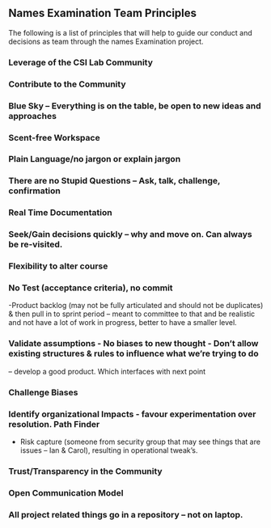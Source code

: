 ## Names Examination Team Principles
The following is a list of principles that will help to guide our conduct and decisions as team through the names Examination project.
### Leverage of the CSI Lab Community
### Contribute to the Community
### Blue Sky – Everything is on the table, be open to new ideas and approaches
### Scent-free Workspace
### Plain Language/no jargon or explain jargon
### There are no Stupid Questions – Ask, talk, challenge, confirmation
### Real Time Documentation
### Seek/Gain decisions quickly – why and move on.  Can always be re-visited.
### Flexibility to alter course
### No Test (acceptance criteria), no commit
  -Product backlog (may not be fully articulated and should not be duplicates) & then pull in to sprint period – meant to committee to
  that and be realistic and not have a lot of work in progress, better to have a smaller level.
### Validate assumptions - No biases to new thought - Don’t allow existing structures & rules to influence what we’re trying to do 
  – develop a good product.  Which interfaces with next point
### Challenge Biases
### Identify organizational Impacts - favour experimentation over resolution.  Path Finder 
  - Risk capture (someone from security group that may see things that are issues – Ian & Carol), resulting in operational tweak’s.
### Trust/Transparency in the Community 
### Open Communication Model
### All project related things go in a repository – not on laptop.  
